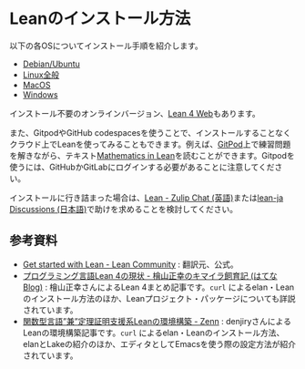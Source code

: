 # Leanのインストール方法

以下の各OSについてインストール手順を紹介します。

- [Debian/Ubuntu](./how-to-install/debian-ubuntu.md)
- [Linux全般](./how-to-install/linux.md)
- [MacOS](./how-to-install/macos.md)
- [Windows](./how-to-install/windows-quickstart.md)

インストール不要のオンラインバージョン、[Lean 4 Web](https://live.lean-lang.org/)もあります。

また、GitpodやGitHub codespacesを使うことで、インストールすることなくクラウド上でLeanを使ってみることもできます。例えば、[GitPod](https://gitpod.io/#/https://github.com/leanprover-community/mathematics_in_lean)上で練習問題を解きながら、テキスト[Mathematics in Lean](https://leanprover-community.github.io/mathematics_in_lean/)を読むことができます。Gitpodを使うには、GitHubかGitLabにログインする必要があることに注意してください。

インストールに行き詰まった場合は、[Lean - Zulip Chat (英語)](https://leanprover.zulipchat.com/)または[lean-ja Discussions (日本語)](https://github.com/orgs/lean-ja/discussions)で助けを求めることを検討してください。

## 参考資料
- [Get started with Lean - Lean Community](https://leanprover-community.github.io/get_started.html) : 翻訳元、公式。
- [プログラミング言語Lean 4の現状 - 檜山正幸のキマイラ飼育記 (はてなBlog)](https://m-hiyama.hatenablog.com/entry/2022/12/31/183948) : 檜山正幸さんによるLean 4まとめ記事です。``curl`` によるelan・Leanのインストール方法のほか、Leanプロジェクト・パッケージについても詳説されています。
- [関数型言語”兼”定理証明支援系Leanの環境構築 - Zenn](https://zenn.dev/labbase/articles/b24dca38e0420d) : denjiryさんによるLeanの環境構築記事です。``curl`` によるelan・Leanのインストール方法、elanとLakeの紹介のほか、エディタとしてEmacsを使う際の設定方法が紹介されています。
